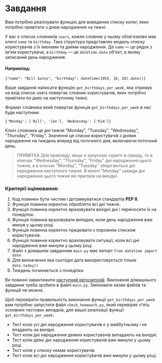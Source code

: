 # Завдання
Вам потрібно реалізувати функцію для виведення списку колег, яких потрібно привітати з днем народження на тижні.

У вас є список словників ```users```, кожен словник у ньому обов'язково має ключі ```name``` та ```birthday```. Така структура представляє модель списку користувачів з їх іменами та днями народження. Де ```name``` — це рядок з ім'ям користувача, а ```birthday``` — це ```datetime.date``` об'єкт, в якому записаний день народження.

#### Наприклад:

~~~
{"name": "Bill Gates", "birthday": datetime(1955, 10, 28).date()}
~~~

Ваше завдання написати функцію ```get_birthdays_per_week```, яка отримує на вхід список users повертає словник користувачів, яких потрібно привітати по днях на наступному тижні.

Формат словника який повертає функція ```get_birthdays_per_week``` в нас буде наступним:

~~~
{'Monday': ['Bill', 'Jan'], 'Wednesday': ['Kim']}
~~~

Ключ словника це дні тижня "Monday", "Tuesday", "Wednesday", "Thursday", "Friday". Значення це списки користувачів з днями народження на тиждень вперед від поточного дня, включаючи поточний день.

>ПРИМІТКА
Для прикладу, якщо я запускаю скрипт в середу, то в ключах "Wednesday", "Thursday", "Friday" дні народження цього тижня, а в ключах "Monday", "Tuesday" зберігаються дні народження наступного тижня. В ключі "Monday" завжди дні народження цього тижня які припали на вихідні.

### Критерії оцінювання:
1. Код повинен бути чистим і дотримуватися стандартів **PEP 8**.
2. Функція повинна коректно обробляти всі дні тижня.
3. Функція повинна коректно враховувати вихідні дні і переносити їх на понеділок.
4. Функція повинна враховувати випадки, коли день народження вже минув у цьому році.
5. Функція повинна коректно працювати з порожнім списком користувачів.
6. Функція повинна коректно враховувати ситуації, коли всі дні народження вже минули у цьому році.
7. Файл з домашнім завданням ```main.py``` має імпорт ```from datetime import date```
8. Для визначення яка сьогодні дата використовується тільки ```date.today()```
9. Тиждень починається з понеділка

Ви повинні завантажити [наступний репозиторій](https://github.com/GoIT-Python-Web/python-core-homework-08). Виконання домашнього завдання треба зробити в файлі ```main.py```. Змінювати назви файлів та функцій не можна.

Щоб перевірити правильність виконання функції ```get_birthdays_per_week``` вам потрібно запустити файл ```check_homework.py```, який перевіряє п'ять основних тестових випадків, для вашої реалізації функції ```get_birthdays_per_week```:

* Тест коли усі дні народження користувачів є у майбутньому і не впадають на вихідні.
* Тест коли дні народження деяких користувачів випадають на вихідні.
* Тест коли деякі дні народження користувачів вже минули у цьому році.
* Тест коли у списку немає користувачів.
* Тест коли всі дні народження користувачів вже минули у цьому році.
